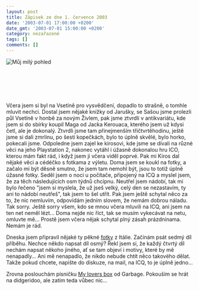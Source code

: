 ```yaml
---
layout: post
title: Zápisek ze dne 1. července 2003
date: '2003-07-01 17:00:00 +0200'
date_gmt: '2003-07-01 15:00:00 +0200'
category: nezařazené
tags: []
comments: []
---
```

<div  style="height:103px">  <img src="%base_url%/assets/old-images/oci.jpg" alt="Můj milý pohled"></div>
<p>Včera  jsem si byl na Vsetíně pro vysvědčení, dopadlo to strašně, o tomhle mluvit nechci.  Dostal jsem nějaké knížky od Jarušky, se Sašou jsme prolezli půl Vsetíně v honbě  za novým Živlem, pak jsme ztvrdli v antikvariátu, kde jsem si do sbírky koupil Maga od  Jacka Kerouaca, kterého jsem už kdysi četl, ale je dokonalý. Ztvrdli jsme tam  přinejmenším třičtvrtěhodinu, ještě jsme si dali zmrlinu, po šesti kopečkách,  bylo to úplně skvělé, bylo horko, pokecali jsme. Odpoledne jsem zajel ke kirosovi, kde  jsme se dívali na různé věci na jeho Playstation 2, nakonec vytáhl i úžasně  dokonalou hru ICO, kterou mám fakt rád, i když jsem ji včera viděl poprvé. Pak mi  Kiros dal nějaké věci a cédéčko s fotkama z výletu. Doma jsem se koukl na fotky, a  začalo mi být děsně smutno, že jsem tam nemohl být, jsou to totiž úplně úžasné  fotky. Seděl jsem o noci u počítače, připojený na ICQ a myslel jsem, že za těch  následujících osm týdnů chcípnu. Neutřel jsem nádobí, tak mi bylo řečeno  &quot;jsem si myslela, že už jseš velký, celý den se nezastavím, ty ani to nádobí  neutřeš&quot;, tak jsem to šel utřít. Pak jsem ještě schytal něco za to, že nic  nemluvím, odpovídám jedním slovem, že nemám dobrou náladu. Tak sorry. Ještě sorry  všem, kdo se mnou včera mluvili na ICQ, ani jsem na ten net neměl lézt... Doma nejde  nic říct, tak se musím vykecávat na netu, omluvte mě... Prostě jsem včera nějak  schytal plný zásah prázdninama. Nemám je rád.</p>
<p>Dneska jsem připravil nějaké ty pěkné <a href="art.php?a=fotky_it.htm">fotky</a> z  Itálie. Začínám psát sedmý díl příběhu. Nechce někdo napsat díl osmý? Řekl  jsem si, že každý čtvrtý díl nechám napsat někoho jiného, ať se tam objeví i  motivy, které by mě nenapadly... Ani mě nenapadlo, že nikdo nebude chtít něco  takového dělat. Takže pokud chcete, napište do diskuze, na mail, na ICQ, to je úplně  jedno...</p>
<p>Zrovna poslouchám písničku <a href="art.php?a=box.htm">My lovers box</a> od Garbage.  Pokouším se hrát na didgeridoo, ale zatím teda vůbec nic...</p>
